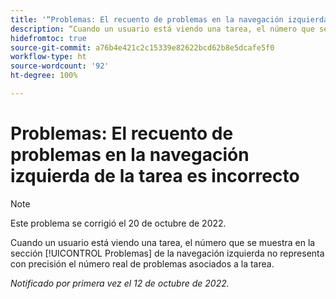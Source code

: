 ```yaml
---
title: '“Problemas: El recuento de problemas en la navegación izquierda de la tarea es incorrecto”'
description: “Cuando un usuario está viendo una tarea, el número que se muestra en la sección Problemas de la navegación izquierda no representa con precisión el número real de problemas asociados a la tarea.”
hidefromtoc: true
source-git-commit: a76b4e421c2c15339e82622bcd62b8e5dcafe5f0
workflow-type: ht
source-wordcount: '92'
ht-degree: 100%

---
```



# Problemas: El recuento de problemas en la navegación izquierda de la tarea es incorrecto

>[!NOTE]
>
>Este problema se corrigió el 20 de octubre de 2022.

Cuando un usuario está viendo una tarea, el número que se muestra en la sección [!UICONTROL Problemas] de la navegación izquierda no representa con precisión el número real de problemas asociados a la tarea.

_Notificado por primera vez el 12 de octubre de 2022._

